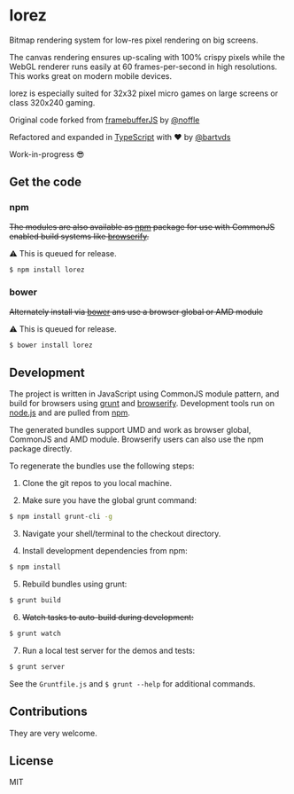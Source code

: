# lorez

Bitmap rendering system for low-res pixel rendering on big screens.

The canvas rendering ensures up-scaling with 100% crispy pixels while the WebGL renderer runs easily at 60 frames-per-second in high resolutions. This works great on modern mobile devices. 

lorez is especially suited for 32x32 pixel micro games on large screens or class 320x240 gaming.

Original code forked from [framebufferJS](https://github.com/noffle/framebufferJS) by [@noffle](http://www.twitter.com/noffle)

Refactored and expanded in [TypeScript](http://www.typescriptlang.org/) with ♥ by [@bartvds](http://github.com/bartvds)

Work-in-progress :sunglasses:

## Get the code

### npm

~~The modules are also available as [npm](https://www.npmjs.org/) package for use with CommonJS enabled build systems like [browserify](https://github.com/substack/node-browserify).~~

:warning: This is queued for release.

````bash
$ npm install lorez
````

### bower

~~Alternately install via [bower](https://github.com/twitter/bower) ans use a browser global or AMD module~~

:warning: This is queued for release.

````bash
$ bower install lorez
````


## Development

The project is written in JavaScript using CommonJS module pattern, and build for browsers using [grunt](http://gruntjs.com) and [browserify](https://github.com/substack/node-browserify). Development tools run on [node.js](http://nodejs.org/) and are pulled from [npm](https://www.npmjs.org/).

The generated bundles support UMD and work as browser global, CommonJS and AMD module. Browserify users can also use the npm package directly.

To regenerate the bundles use the following steps:

1) Clone the git repos to you local machine.

2) Make sure you have the global grunt command:

````bash
$ npm install grunt-cli -g
```` 

3) Navigate your shell/terminal to the checkout directory.

4) Install development dependencies from npm:

````bash
$ npm install
````

5) Rebuild bundles using grunt:

````bash
$ grunt build
````

6) ~~Watch tasks to auto-build during development:~~

````bash
$ grunt watch
````

7) Run a local test server for the demos and tests:

````bash
$ grunt server
````

See the `Gruntfile.js` and `$ grunt --help` for additional commands.


## Contributions

They are very welcome.

## License

MIT
